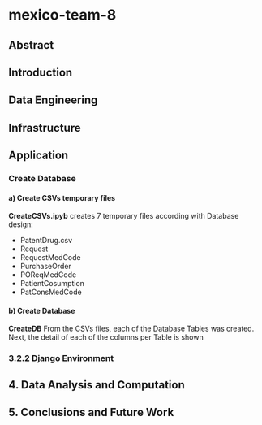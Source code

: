 # mexico-team-8
## Abstract
## Introduction
## Data Engineering
## Infrastructure
## Application
### Create Database
#### a) Create CSVs temporary files

**CreateCSVs.ipyb** creates 7 temporary files according with Database design:
- PatentDrug.csv
- Request
- RequestMedCode
- PurchaseOrder
- POReqMedCode
- PatientCosumption
- PatConsMedCode

#### b) Create Database

**CreateDB** From the CSVs files, each of the Database Tables was created. Next, the detail of each of the columns per Table is shown

### 3.2.2 Django Environment
## 4. Data Analysis and Computation
## 5. Conclusions and Future Work
